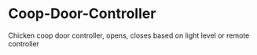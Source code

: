 # Coop-Door-Controller
Chicken coop door controller, opens, closes based on light level or remote controller
